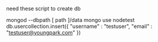 need these script to create db

mongod --dbpath [ path  ]/data
mongo
use nodetest
db.usercollection.insert({ "username" : "testuser", "email" : "testuser@youngpark.com" })
